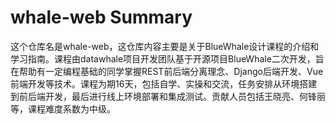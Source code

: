 # whale-web Summary

这个仓库名是whale-web，这仓库内容主要是关于BlueWhale设计课程的介绍和学习指南。课程由datawhale项目开发团队基于开源项目BlueWhale二次开发，旨在帮助有一定编程基础的同学掌握REST前后端分离理念、Django后端开发、Vue前端开发等技术。课程为期16天，包括自学、实操和交流，任务安排从环境搭建到前后端开发，最后进行线上环境部署和集成测试。贡献人员包括王晓亮、何锋丽等，课程难度系数为中级。